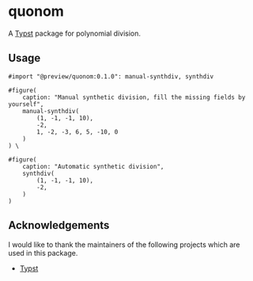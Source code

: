 # quonom

A [Typst](https://typst.app/) package for polynomial division.



## Usage

```typ
#import "@preview/quonom:0.1.0": manual-synthdiv, synthdiv

#figure(
	caption: "Manual synthetic division, fill the missing fields by yourself",
	manual-synthdiv(
		(1, -1, -1, 10),
		-2,
		1, -2, -3, 6, 5, -10, 0
	)
) \

#figure(
	caption: "Automatic synthetic division",
	synthdiv(
		(1, -1, -1, 10),
		-2,
	)
)
```



## Acknowledgements

I would like to thank the maintainers of the following projects which are used in this package.

- [Typst](https://typst.app/)
